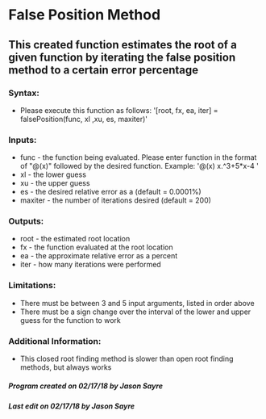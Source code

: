 # False Position Method
## This created function estimates the root of a given function by iterating the false position method to a certain error percentage
### Syntax:
  * Please execute this function as follows: '[root, fx, ea, iter] = falsePosition(func, xl ,xu, es, maxiter)'
### Inputs:
  * func - the function being evaluated. Please enter function in the format of "@(x)" followed by the desired function. Example: '@(x) x.^3+5*x-4 '
  * xl - the lower guess
  * xu - the upper guess
  * es - the desired relative error as a (default = 0.0001%)
  * maxiter - the number of iterations desired (default = 200)
### Outputs:
  * root - the estimated root location
  * fx - the function evaluated at the root location
  * ea - the approximate relative error as a percent
  * iter - how many iterations were performed
### Limitations:
  * There must be between 3 and 5 input arguments, listed in order above
  * There must be a sign change over the interval of the lower and upper guess for the function to work
### Additional Information: 
  * This closed root finding method is slower than open root finding methods, but always works
##### Program created on 02/17/18 by Jason Sayre
##### Last edit on 02/17/18 by Jason Sayre
